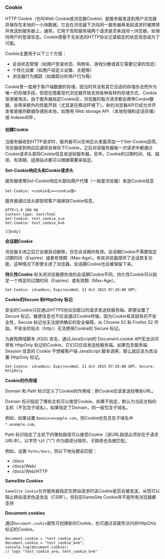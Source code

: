 ### Cookie
HTTP Cookie（也叫Web Cookie或浏览器Cookie）是服务器发送到用户浏览器并保存在本地的一小块数据，它会在浏览器下次向同一服务器再发起请求时被携带并发送到服务器上。通常，它用于告知服务端两个请求是否来自同一浏览器，如保持用户的登录状态。Cookie使基于无状态的HTTP协议记录稳定的状态信息成为了可能。

Cookie主要用于以下三个方面：

- 会话状态管理（如用户登录状态、购物车、游戏分数或其它需要记录的信息）
- 个性化设置（如用户自定义设置、主题等）
- 浏览器行为跟踪（如跟踪分析用户行为等）

Cookie曾一度用于客户端数据的存储，因当时并没有其它合适的存储办法而作为唯一的存储手段，但现在随着现代浏览器开始支持各种各样的存储方式，Cookie渐渐被淘汰。由于服务器指定Cookie后，浏览器的每次请求都会携带Cookie数据，会带来额外的性能开销（尤其是在移动环境下）。新的浏览器API已经允许开发者直接将数据存储到本地，如使用 Web storage API （本地存储和会话存储）或 IndexedDB 。

#### 创建Cookie
当服务器收到HTTP请求时，服务器可以在响应头里面添加一个Set-Cookie选项。浏览器收到响应后通常会保存下Cookie，之后对该服务器每一次请求中都通过Cookie请求头部将Cookie信息发送给服务器。另外，Cookie的过期时间、域、路径、有效期、适用站点都可以根据需要来指定。

**Set-Cookie响应头和Cookie请求头**

服务器使用Set-Cookie响应头部向用户代理（一般是浏览器）发送Cookie信息

```
Set-Cookie: <cookie名>=<cookie值>
```
服务器通过该头部告知客户端保存Cookie信息。

```
HTTP/1.0 200 OK
Content-type: text/html
Set-Cookie: test_cookie_a=a
Set-Cookie: test_cookie_b=b

[body]
```

**会话期Cookie**

浏览器关闭之后它会被自动删除，仅在会话期内有效。会话期Cookie不需要指定过期时间（Expires）或者有效期（Max-Age）。有些浏览器提供了会话恢复功能，这种情况下即使关闭了浏览器，会话期Cookie也会被保留下来。

**持久性Cookie**
和关闭浏览器便失效的会话期Cookie不同，持久性Cookie可以指定一个特定的过期时间（Expires）或有效期（Max-Age）。

```
Set-Cookie: id=admin; Expires=Wed, 21 Oct 2015 07:28:00 GMT;
```

**Cookie的Secure 和HttpOnly 标记**

安全的Cookie只应通过HTTPS协议加密过的请求发送给服务端。即便设置了 Secure 标记，敏感信息也不应该通过Cookie传输，因为Cookie有其固有的不安全性，Secure 标记也无法提供确实的安全保障。从 Chrome 52 和 Firefox 52 开始，不安全的站点（http:）无法使用Cookie的 Secure 标记。

为避免跨域脚本 (XSS) 攻击，通过JavaScript的 Document.cookie API无法访问带有 HttpOnly 标记的Cookie，它们只应该发送给服务端。如果包含服务端 Session 信息的 Cookie 不想被客户端 JavaScript 脚本调用，那么就应该为其设置 HttpOnly 标记。

```
Set-Cookie: id=admin; Expires=Wed, 21 Oct 2015 07:28:00 GMT; Secure; HttpOnly
```

**Cookie的作用域**

Domain 和 Path 标识定义了Cookie的作用域：即Cookie应该发送给哪些URL。

Domain 标识指定了哪些主机可以接受Cookie。如果不指定，默认为当前文档的主机（不包含子域名）。如果指定了Domain，则一般包含子域名。

例如，如果设置 `Domain=example.com`，则Cookie也包含在子域名中`*.example.com`。

Path 标识指定了主机下的哪些路径可以接受Cookie（该URL路径必须存在于请求URL中）。以字符 `%2F` ("/") 作为路径分隔符，子路径也会被匹配。

例如，设置 `Path=/docs`，则以下地址都会匹配：

- /docs
- /docs/Web/
- /docs/Web/HTTP

**SameSite Cookies**

`SameSite Cookie`允许服务器指定在跨站请求时该Cookie是否会被发送，从而可以阻止跨站请求伪造攻击（CSRF）。但目前SameSite Cookie并不是所有浏览器都支持

**Document.cookies**

通过`Document.cookie`属性可创建新的Cookie，也可通过该属性访问非HttpOnly标记的Cookie。

```
document.cookie = "test_cookie_a=a"; 
document.cookie = "test_cookie_b=b"; 
console.log(document.cookie); 
// logs "test_cookie_a=a; test_cookie_b=b"
```